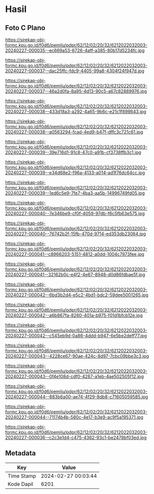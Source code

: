 # Hasil

## Foto C Plano

https://sirekap-obj-formc.kpu.go.id/f0d6/pemilu/pdpr/62/12/02/20/32/6212022032003-20240227-000035--ec669a53-6726-4aff-a385-80b17d5234fc.jpg

https://sirekap-obj-formc.kpu.go.id/f0d6/pemilu/pdpr/62/12/02/20/32/6212022032003-20240227-000037--dac25ffc-fdc9-4405-99a8-4304f24f947d.jpg

https://sirekap-obj-formc.kpu.go.id/f0d6/pemilu/pdpr/62/12/02/20/32/6212022032003-20240227-000037--46a2d0fa-8a95-4d13-90c5-a67c82889976.jpg

https://sirekap-obj-formc.kpu.go.id/f0d6/pemilu/pdpr/62/12/02/20/32/6212022032003-20240227-000038--433d18a3-a292-4a65-9b6c-e21c1f898643.jpg

https://sirekap-obj-formc.kpu.go.id/f0d6/pemilu/pdpr/62/12/02/20/32/6212022032003-20240227-000038--a0563294-fcad-4ed9-b47f-dffc3c721c61.jpg

https://sirekap-obj-formc.kpu.go.id/f0d6/pemilu/pdpr/62/12/02/20/32/6212022032003-20240227-000039--39e716d1-91c8-47c0-a91b-cf3738ffb3c1.jpg

https://sirekap-obj-formc.kpu.go.id/f0d6/pemilu/pdpr/62/12/02/20/32/6212022032003-20240227-000039--e34d68e2-f96a-4133-a014-ad1f76dc64cc.jpg

https://sirekap-obj-formc.kpu.go.id/f0d6/pemilu/pdpr/62/12/02/20/32/6212022032003-20240227-000039--1ed6c5e9-7fe7-4ba3-aa5b-14996749fd05.jpg

https://sirekap-obj-formc.kpu.go.id/f0d6/pemilu/pdpr/62/12/02/20/32/6212022032003-20240227-000040--7e346be9-cf0f-4059-97db-f6c5fb63e575.jpg

https://sirekap-obj-formc.kpu.go.id/f0d6/pemilu/pdpr/62/12/02/20/32/6212022032003-20240227-000040--76742b2f-15fb-470d-9714-ed353db23064.jpg

https://sirekap-obj-formc.kpu.go.id/f0d6/pemilu/pdpr/62/12/02/20/32/6212022032003-20240227-000041--c8966203-5151-4812-a0dd-1004c7973fee.jpg

https://sirekap-obj-formc.kpu.go.id/f0d6/pemilu/pdpr/62/12/02/20/32/6212022032003-20240227-000041--32162b0c-e4f2-4e67-8948-d0d86fdbae5f.jpg

https://sirekap-obj-formc.kpu.go.id/f0d6/pemilu/pdpr/62/12/02/20/32/6212022032003-20240227-000042--6bd3b2d4-e5c2-4bd1-bdc2-59dee5001265.jpg

https://sirekap-obj-formc.kpu.go.id/f0d6/pemilu/pdpr/62/12/02/20/32/6212022032003-20240227-000042--a6b867fa-8260-401a-b975-f01d1bfcb12e.jpg

https://sirekap-obj-formc.kpu.go.id/f0d6/pemilu/pdpr/62/12/02/20/32/6212022032003-20240227-000042--c545eb9d-0a86-4ddd-b947-6e5be2deff77.jpg

https://sirekap-obj-formc.kpu.go.id/f0d6/pemilu/pdpr/62/12/02/20/32/6212022032003-20240227-000043--4228ce67-90ae-424c-8d97-7cbc09bbe3c3.jpg

https://sirekap-obj-formc.kpu.go.id/f0d6/pemilu/pdpr/62/12/02/20/32/6212022032003-20240227-000043--0f4e108d-cdf0-4287-a1eb-4ae502505f12.jpg

https://sirekap-obj-formc.kpu.go.id/f0d6/pemilu/pdpr/62/12/02/20/32/6212022032003-20240227-000044--883b6a00-ae74-4f29-8db8-c71605059585.jpg

https://sirekap-obj-formc.kpu.go.id/f0d6/pemilu/pdpr/62/12/02/20/32/6212022032003-20240227-000044--71174b4b-580c-4e17-b3e9-ac9f5a195371.jpg

https://sirekap-obj-formc.kpu.go.id/f0d6/pemilu/pdpr/62/12/02/20/32/6212022032003-20240227-000036--c2c3e1d4-c475-4362-93c1-be2478bf03ed.jpg


## Metadata

| Key        | Value               |
| ---------- | ------------------- |
| Time Stamp | 2024-02-27 00:03:44 |
| Kode Dapil | 6201                |



